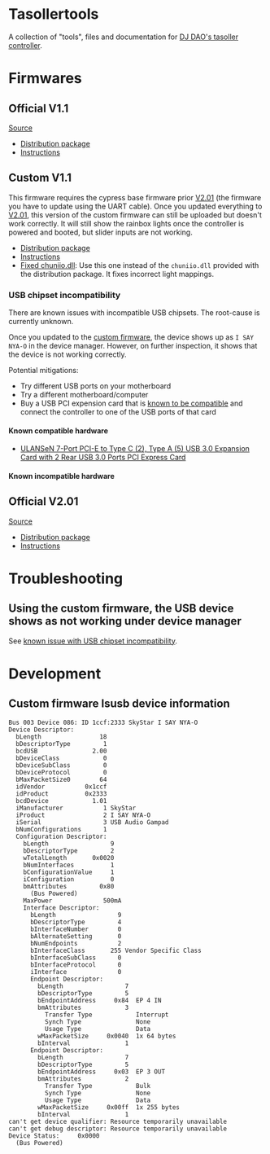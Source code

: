 # Tasollertools

A collection of "tools", files and documentation for
[DJ DAO's tasoller controller](https://www.dj-dao.com/en/tasoller).

# Firmwares

## Official V1.1

[Source](https://www.dj-dao.com/en/support/10.html)

* [Distribution package](firmware/official-v1.1/TASOLLER_firmware_20210202_V1.1.zip)
* [Instructions](firmware/official-v1.1/instructions.pdf)

## Custom V1.1

This firmware requires the cypress base firmware prior [V2.01](#official-v2-01) (the firmware you
have to update using the UART cable). Once you updated everything to [V2.01](#official-v2-01), this
version of the custom firmware can still be uploaded but doesn't work correctly. It will still show
the rainbox lights once the controller is powered and booted, but slider inputs are not working.

* [Distribution package](firmware/custom-v1.1/DAO.zip)
* [Instructions](firmware/custom-v1.1/readme.txt)
* [Fixed chuniio.dll](firmware/custom-v1.1/chuniio-tasoller-fixed.dll): Use this one instead of
the `chuniio.dll` provided with the distribution package. It fixes incorrect light mappings.

### USB chipset incompatibility

There are known issues with incompatible USB chipsets. The root-cause is currently unknown.

Once you updated to the [custom firmware](#custom-v1-1), the device shows up as `I SAY NYA-O` in the
device manager. However, on further inspection, it shows that the device is not working correctly.

Potential mitigations:

* Try different USB ports on your motherboard
* Try a different motherboard/computer
* Buy a USB PCI expension card that is [known to be compatible](#known-compatible-hardware) and
connect the controller to one of the USB ports of that card

#### Known compatible hardware

* [ULANSeN 7-Port PCI-E to Type C (2), Type A (5) USB 3.0 Expansion Card with 2 Rear USB 3.0 Ports PCI Express Card](https://www.amazon.com/dp/B08H1WKQWR/ref=cm_sw_r_cp_awdb_imm_KN33ESRZD2T4G1CN8J0Q)

#### Known incompatible hardware

## Official V2.01

[Source](https://www.dj-dao.com/cn/11.html)

* [Distribution package](firmware/official-v2.01/TASOLLER_firmware_20210419_V2.01.zip)
* [Instructions](firmware/official-v2.01/instructions.pdf)

# Troubleshooting

## Using the custom firmware, the USB device shows as not working under device manager

See [known issue with USB chipset incompatibility](#usb-chipset-incompatibility).

# Development

## Custom firmware lsusb device information

```text
Bus 003 Device 086: ID 1ccf:2333 SkyStar I SAY NYA-O
Device Descriptor:
  bLength                18
  bDescriptorType         1
  bcdUSB               2.00
  bDeviceClass            0 
  bDeviceSubClass         0 
  bDeviceProtocol         0 
  bMaxPacketSize0        64
  idVendor           0x1ccf 
  idProduct          0x2333 
  bcdDevice            1.01
  iManufacturer           1 SkyStar
  iProduct                2 I SAY NYA-O
  iSerial                 3 USB Audio Gampad
  bNumConfigurations      1
  Configuration Descriptor:
    bLength                 9
    bDescriptorType         2
    wTotalLength       0x0020
    bNumInterfaces          1
    bConfigurationValue     1
    iConfiguration          0 
    bmAttributes         0x80
      (Bus Powered)
    MaxPower              500mA
    Interface Descriptor:
      bLength                 9
      bDescriptorType         4
      bInterfaceNumber        0
      bAlternateSetting       0
      bNumEndpoints           2
      bInterfaceClass       255 Vendor Specific Class
      bInterfaceSubClass      0 
      bInterfaceProtocol      0 
      iInterface              0 
      Endpoint Descriptor:
        bLength                 7
        bDescriptorType         5
        bEndpointAddress     0x84  EP 4 IN
        bmAttributes            3
          Transfer Type            Interrupt
          Synch Type               None
          Usage Type               Data
        wMaxPacketSize     0x0040  1x 64 bytes
        bInterval               1
      Endpoint Descriptor:
        bLength                 7
        bDescriptorType         5
        bEndpointAddress     0x03  EP 3 OUT
        bmAttributes            2
          Transfer Type            Bulk
          Synch Type               None
          Usage Type               Data
        wMaxPacketSize     0x00ff  1x 255 bytes
        bInterval               1
can't get device qualifier: Resource temporarily unavailable
can't get debug descriptor: Resource temporarily unavailable
Device Status:     0x0000
  (Bus Powered)
```